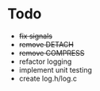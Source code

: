# Todo

- ~~fix signals~~
- ~~remove DETACH~~
- ~~remove COMPRESS~~
- refactor logging
- implement unit testing
- create log.h/log.c
